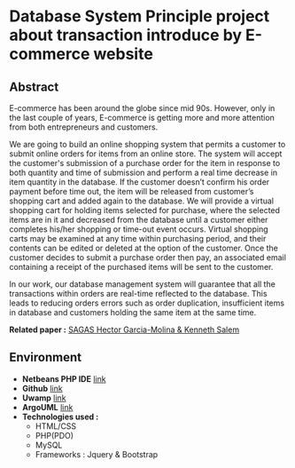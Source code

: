 # Database System Principle project about transaction introduce by E-commerce website



## Abstract

E-commerce has been around the globe since mid 90s. However, only in the last couple of years, E-commerce is getting more and more attention from both entrepreneurs and customers. 

We are going to build an online shopping system that permits a customer to submit online orders for items from an online store. The system will accept the customer's submission of a purchase order for the item in response to both quantity and time of submission and perform a real time decrease in item quantity in the database. If the customer doesn’t confirm his order payment before time out, the item will be released from customer’s shopping cart and added again to the database. We will provide a virtual shopping cart for holding items selected for purchase, where the selected items are in it and decreased from the database until a customer either completes his/her shopping or time-out event occurs. Virtual shopping carts may be examined at any time within purchasing period, and their contents can be edited or deleted at the option of the customer. Once the customer decides to submit a purchase order then pay, an associated email containing a receipt of the purchased items will be sent to the customer.

In our work, our database management system will guarantee that all the transactions within orders are real-time reflected to the database. This leads to reducing orders errors such as order duplication, insufficient items in database and customers holding the same item at the same time.

**Related paper :** [SAGAS Hector Garcia-Molina & Kenneth Salem](https://www.cs.cornell.edu/andru/cs711/2002fa/reading/sagas.pdf)
 

## Environment

- **Netbeans PHP IDE** [link](https://netbeans.org/features/php/)
- **Github** [link](https://github.com/)
- **Uwamp** [link](https://www.uwamp.com/fr/)
- **ArgoUML** [link](http://argouml.tigris.org/)
- **Technologies used :** 
  - HTML/CSS 
  - PHP(PDO) 
  - MySQL
  - Frameworks : Jquery & Bootstrap